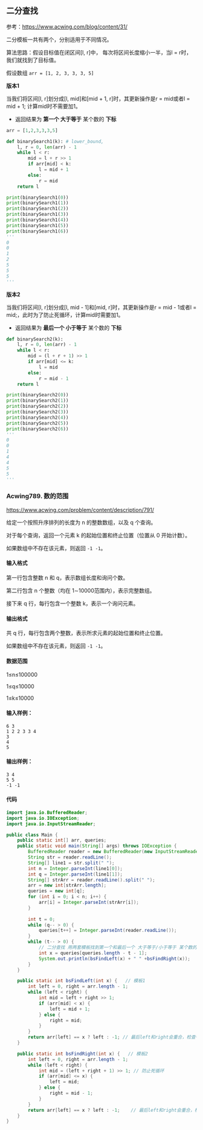 ## 二分查找

参考：https://www.acwing.com/blog/content/31/

二分模板一共有两个，分别适用于不同情况。

算法思路：假设目标值在闭区间[l, r]中， 每次将区间长度缩小一半，当l = r时，我们就找到了目标值。

假设数组 `arr = [1, 2, 3, 3, 3, 5]`

**版本1**

当我们将区间[l, r]划分成[l, mid]和[mid + 1, r]时，其更新操作是r = mid或者l = mid + 1; 计算mid时不需要加1。

- 返回结果为 **第一个 大于等于** 某个数的 **下标**

```python
arr = [1,2,3,3,3,5]

def binarySearch1(k): # lower_bound,
    l, r = 0, len(arr) - 1
    while l < r:
        mid = l + r >> 1
        if arr[mid] < k:
            l = mid + 1
        else:
            r = mid
    return l

print(binarySearch1(0))
print(binarySearch1(1))
print(binarySearch1(2))
print(binarySearch1(3))
print(binarySearch1(4))
print(binarySearch1(5))
print(binarySearch1(6))
'''
0
0
1
2
5
5
5
'''
```

**版本2**

当我们将区间[l, r]划分成[l, mid - 1]和[mid, r]时，其更新操作是r = mid - 1或者l = mid;，此时为了防止死循环，计算mid时需要加1。

- 返回结果为 **最后一个 小于等于** 某个数的 **下标**

```python
def binarySearch2(k): 
    l, r = 0, len(arr) - 1
    while l < r:
        mid = (l + r + 1) >> 1
        if arr[mid] <= k:
            l = mid
        else:
            r = mid - 1
    return l

print(binarySearch2(0))
print(binarySearch2(1))
print(binarySearch2(2))
print(binarySearch2(3))
print(binarySearch2(4))
print(binarySearch2(5))
print(binarySearch2(6))
'''
0
0
1
4
4
5
5
'''
```

### Acwing789. 数的范围

https://www.acwing.com/problem/content/description/791/

给定一个按照升序排列的长度为 n 的整数数组，以及 q 个查询。

对于每个查询，返回一个元素 k 的起始位置和终止位置（位置从 0 开始计数）。

如果数组中不存在该元素，则返回 `-1 -1`。

#### 输入格式

第一行包含整数 n 和 q，表示数组长度和询问个数。

第二行包含 n 个整数（均在 1∼10000范围内），表示完整数组。

接下来 q 行，每行包含一个整数 k，表示一个询问元素。

#### 输出格式

共 q 行，每行包含两个整数，表示所求元素的起始位置和终止位置。

如果数组中不存在该元素，则返回 `-1 -1`。

#### 数据范围

1≤n≤100000

1≤q≤10000

1≤k≤10000

#### 输入样例：

```
6 3
1 2 2 3 3 4
3
4
5
```

#### 输出样例：

```
3 4
5 5
-1 -1
```

#### 代码

```java
import java.io.BufferedReader;
import java.io.IOException;
import java.io.InputStreamReader;

public class Main {
    public static int[] arr, queries;
    public static void main(String[] args) throws IOException {
        BufferedReader reader = new BufferedReader(new InputStreamReader(System.in));
        String str = reader.readLine();
        String[] line1 = str.split(" ");
        int n = Integer.parseInt(line1[0]);
        int q = Integer.parseInt(line1[1]);
        String[] strArr = reader.readLine().split(" ");
        arr = new int[strArr.length];
        queries = new int[q];
        for (int i = 0; i < n; i++) {
            arr[i] = Integer.parseInt(strArr[i]);
        }
        
        int t = 0;
        while (q-- > 0) {
            queries[t++] = Integer.parseInt(reader.readLine());
        }
        while (t-- > 0) {
            // 二分查找 用两套模板找到第一个和最后一个 大于等于/小于等于 某个数的下标
            int x = queries[queries.length - t - 1];
            System.out.println(bsFindLeft(x) + " " +bsFindRight(x));
        }
    }

    public static int bsFindLeft(int x) {	// 模板1
        int left = 0, right = arr.length - 1;
        while (left < right) {
            int mid = left + right >> 1;
            if (arr[mid] < x) {
                left = mid + 1;
            } else {
                right = mid;
            }
        }
        return arr[left] == x ? left : -1; // 最后left和right会重合，检查一下有没有找到x
    }

    public static int bsFindRight(int x) {	 // 模板2
        int left = 0, right = arr.length - 1;
        while (left < right) {
            int mid = (left + right + 1) >> 1; // 防止死循环
            if (arr[mid] <= x) {
                left = mid;
            } else {
                right = mid - 1;
            }
        }
        return arr[left] == x ? left : -1;    // 最后left和right会重合，检查一下有没有找到x
    }
}
```

